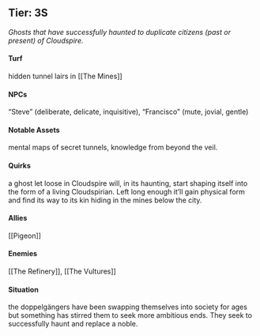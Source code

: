 ---
---

## Tier: 3S
*Ghosts that have successfully haunted to duplicate citizens (past or present) of Cloudspire.*

#### **Turf**
hidden tunnel lairs in [[The Mines]]

#### **NPCs**
“Steve” (deliberate, delicate, inquisitive), “Francisco” (mute, jovial, gentle) 

#### **Notable Assets**
mental maps of secret tunnels, knowledge from beyond the veil.

#### **Quirks**
a ghost let loose in Cloudspire will, in its haunting, start shaping itself into the form of a living Cloudspirian. Left long enough it’ll gain physical form and find its way to its kin hiding in the mines below the city.

#### **Allies**
[[Pigeon]]

#### **Enemies**
[[The Refinery]], [[The Vultures]]

#### **Situation**
the doppelgängers have been swapping themselves into society for ages but something has stirred them to seek more ambitious ends. They seek to successfully haunt and replace a noble.